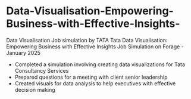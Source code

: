 # Data-Visualisation-Empowering-Business-with-Effective-Insights-
Data Visualisation Job simulation by TATA
Tata Data Visualisation: Empowering Business with Effective Insights Job
Simulation on Forage - January 2025


 * Completed a simulation involving creating data visualizations for Tata
   Consultancy Services
 * Prepared questions for a meeting with client senior leadership
 * Created visuals for data analysis to help executives with effective decision
   making
    
